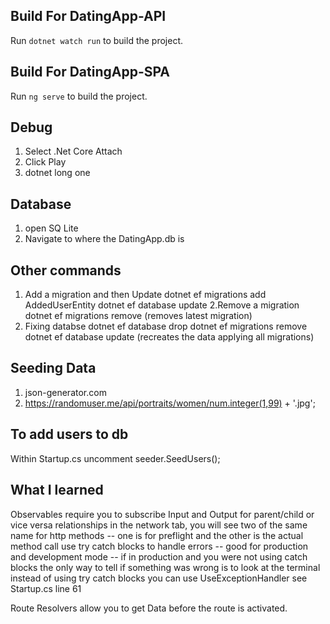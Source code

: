 ## Build For DatingApp-API

Run `dotnet watch run` to build the project. 

## Build For DatingApp-SPA

Run `ng serve` to build the project. 

## Debug

1. Select .Net Core Attach
2. Click Play
3. dotnet long one

## Database

1. open SQ Lite
2. Navigate to where the DatingApp.db is 

## Other commands
1. Add a migration and then Update 
dotnet ef migrations add AddedUserEntity
dotnet ef database update
2.Remove a migration
dotnet ef migrations remove (removes latest migration)
3. Fixing databse
dotnet ef database drop
dotnet ef migrations remove
dotnet ef database update (recreates the data applying all migrations) 

## Seeding Data
1. json-generator.com
2. https://randomuser.me/api/portraits/women/num.integer(1,99) + '.jpg';

## To add users to db
Within Startup.cs uncomment seeder.SeedUsers();


## What I learned
Observables require you to subscribe 
Input and Output for parent/child or vice versa relationships
in the network tab, you will see two of the same name for http methods -- one is for preflight and the other is the actual method call
use try catch blocks to handle errors -- good for production and development mode -- if in production and you were not using catch blocks the only way to tell if something was wrong is to look at the terminal 
instead of using try catch blocks you can use UseExceptionHandler see Startup.cs line 61

Route Resolvers allow you to get Data before the route is activated. 

